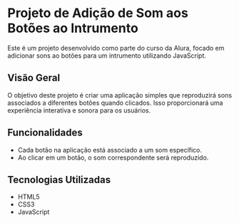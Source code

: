 # Projeto de Adição de Som aos Botões ao Intrumento

Este é um projeto desenvolvido como parte do curso da Alura, focado em adicionar sons ao botões para um intrumento utilizando JavaScript.

## Visão Geral

O objetivo deste projeto é criar uma aplicação simples que reproduzirá sons associados a diferentes botões quando clicados. Isso proporcionará uma experiência interativa e sonora para os usuários.

## Funcionalidades

- Cada botão na aplicação está associado a um som específico.
- Ao clicar em um botão, o som correspondente será reproduzido.

## Tecnologias Utilizadas

- HTML5
- CSS3
- JavaScript
